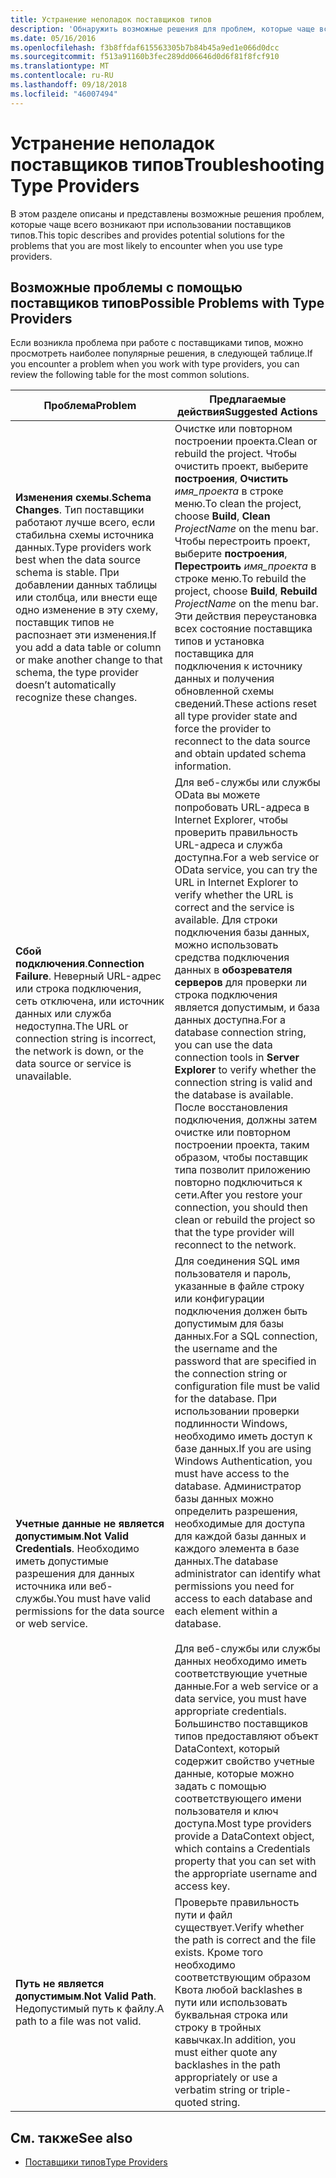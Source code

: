 ```yaml
---
title: Устранение неполадок поставщиков типов
description: 'Обнаружить возможные решения для проблем, которые чаще всего возникают при использовании поставщиков типов в F #.'
ms.date: 05/16/2016
ms.openlocfilehash: f3b8ffdaf615563305b7b84b45a9ed1e066d0dcc
ms.sourcegitcommit: f513a91160b3fec289dd06646d0d6f81f8fcf910
ms.translationtype: MT
ms.contentlocale: ru-RU
ms.lasthandoff: 09/18/2018
ms.locfileid: "46007494"
---
```

# <a name="troubleshooting-type-providers"></a><span data-ttu-id="7a13b-103">Устранение неполадок поставщиков типов</span><span class="sxs-lookup"><span data-stu-id="7a13b-103">Troubleshooting Type Providers</span></span>

<span data-ttu-id="7a13b-104">В этом разделе описаны и представлены возможные решения проблем, которые чаще всего возникают при использовании поставщиков типов.</span><span class="sxs-lookup"><span data-stu-id="7a13b-104">This topic describes and provides potential solutions for the problems that you are most likely to encounter when you use type providers.</span></span>

## <a name="possible-problems-with-type-providers"></a><span data-ttu-id="7a13b-105">Возможные проблемы с помощью поставщиков типов</span><span class="sxs-lookup"><span data-stu-id="7a13b-105">Possible Problems with Type Providers</span></span>

<span data-ttu-id="7a13b-106">Если возникла проблема при работе с поставщиками типов, можно просмотреть наиболее популярные решения, в следующей таблице.</span><span class="sxs-lookup"><span data-stu-id="7a13b-106">If you encounter a problem when you work with type providers, you can review the following table for the most common solutions.</span></span>

|<span data-ttu-id="7a13b-107">Проблема</span><span class="sxs-lookup"><span data-stu-id="7a13b-107">Problem</span></span>|<span data-ttu-id="7a13b-108">Предлагаемые действия</span><span class="sxs-lookup"><span data-stu-id="7a13b-108">Suggested Actions</span></span>|
|-------|-----------------|
|<span data-ttu-id="7a13b-109">**Изменения схемы**.</span><span class="sxs-lookup"><span data-stu-id="7a13b-109">**Schema Changes**.</span></span> <span data-ttu-id="7a13b-110">Тип поставщики работают лучше всего, если стабильна схемы источника данных.</span><span class="sxs-lookup"><span data-stu-id="7a13b-110">Type providers work best  when the data source schema is stable.</span></span> <span data-ttu-id="7a13b-111">При добавлении данных таблицы или столбца, или внести еще одно изменение в эту схему, поставщик типов не распознает эти изменения.</span><span class="sxs-lookup"><span data-stu-id="7a13b-111">If you add a data table or column or make another change to that schema, the type provider doesn’t automatically recognize these changes.</span></span>|<span data-ttu-id="7a13b-112">Очистке или повторном построении проекта.</span><span class="sxs-lookup"><span data-stu-id="7a13b-112">Clean or rebuild the project.</span></span> <span data-ttu-id="7a13b-113">Чтобы очистить проект, выберите **построения**, **Очистить** *имя_проекта* в строке меню.</span><span class="sxs-lookup"><span data-stu-id="7a13b-113">To clean the project, choose **Build**, **Clean** *ProjectName* on the menu bar.</span></span> <span data-ttu-id="7a13b-114">Чтобы перестроить проект, выберите **построения**, **Перестроить** *имя_проекта* в строке меню.</span><span class="sxs-lookup"><span data-stu-id="7a13b-114">To rebuild the project, choose **Build**, **Rebuild** *ProjectName* on the menu bar.</span></span> <span data-ttu-id="7a13b-115">Эти действия переустановка всех состояние поставщика типов и установка поставщика для подключения к источнику данных и получения обновленной схемы сведений.</span><span class="sxs-lookup"><span data-stu-id="7a13b-115">These actions reset all type provider state and force the provider to reconnect to the data source and obtain updated schema information.</span></span>|
|<span data-ttu-id="7a13b-116">**Сбой подключения**.</span><span class="sxs-lookup"><span data-stu-id="7a13b-116">**Connection Failure**.</span></span> <span data-ttu-id="7a13b-117">Неверный URL-адрес или строка подключения, сеть отключена, или источник данных или служба недоступна.</span><span class="sxs-lookup"><span data-stu-id="7a13b-117">The URL or connection string is incorrect, the network is down, or the data source or service is unavailable.</span></span>|<span data-ttu-id="7a13b-118">Для веб-службы или службы OData вы можете попробовать URL-адреса в Internet Explorer, чтобы проверить правильность URL-адреса и служба доступна.</span><span class="sxs-lookup"><span data-stu-id="7a13b-118">For a web service or OData service, you can try the URL in Internet Explorer to verify whether the URL is correct and the service is available.</span></span> <span data-ttu-id="7a13b-119">Для строки подключения базы данных, можно использовать средства подключения данных в **обозревателя серверов** для проверки ли строка подключения является допустимым, и база данных доступна.</span><span class="sxs-lookup"><span data-stu-id="7a13b-119">For a database connection string, you can use the data connection tools in **Server Explorer** to verify whether the connection string is valid and the database is available.</span></span> <span data-ttu-id="7a13b-120">После восстановления подключения, должны затем очистке или повторном построении проекта, таким образом, чтобы поставщик типа позволит приложению повторно подключиться к сети.</span><span class="sxs-lookup"><span data-stu-id="7a13b-120">After you restore your connection, you should then clean or rebuild the project so that the type provider will reconnect to the network.</span></span>|
|<span data-ttu-id="7a13b-121">**Учетные данные не является допустимым**.</span><span class="sxs-lookup"><span data-stu-id="7a13b-121">**Not Valid Credentials**.</span></span> <span data-ttu-id="7a13b-122">Необходимо иметь допустимые разрешения для данных источника или веб-службы.</span><span class="sxs-lookup"><span data-stu-id="7a13b-122">You must have valid permissions for the data source or web service.</span></span>|<span data-ttu-id="7a13b-123">Для соединения SQL имя пользователя и пароль, указанные в файле строку или конфигурации подключения должен быть допустимым для базы данных.</span><span class="sxs-lookup"><span data-stu-id="7a13b-123">For a SQL connection, the username and the password that are specified in the connection string or configuration file must be valid for the database.</span></span> <span data-ttu-id="7a13b-124">При использовании проверки подлинности Windows, необходимо иметь доступ к базе данных.</span><span class="sxs-lookup"><span data-stu-id="7a13b-124">If you are using Windows Authentication, you must have access to the database.</span></span> <span data-ttu-id="7a13b-125">Администратор базы данных можно определить разрешения, необходимые для доступа для каждой базы данных и каждого элемента в базе данных.</span><span class="sxs-lookup"><span data-stu-id="7a13b-125">The database administrator can identify what permissions you need for access to each database and each element within a database.</span></span><br /><br /><span data-ttu-id="7a13b-126">Для веб-службы или службы данных необходимо иметь соответствующие учетные данные.</span><span class="sxs-lookup"><span data-stu-id="7a13b-126">For a web service or a data service, you must have appropriate credentials.</span></span> <span data-ttu-id="7a13b-127">Большинство поставщиков типов предоставляют объект DataContext, который содержит свойство учетные данные, которые можно задать с помощью соответствующего имени пользователя и ключ доступа.</span><span class="sxs-lookup"><span data-stu-id="7a13b-127">Most type providers provide a DataContext object, which contains a Credentials property that you can set with the appropriate username and access key.</span></span>|
|<span data-ttu-id="7a13b-128">**Путь не является допустимым**.</span><span class="sxs-lookup"><span data-stu-id="7a13b-128">**Not Valid Path**.</span></span> <span data-ttu-id="7a13b-129">Недопустимый путь к файлу.</span><span class="sxs-lookup"><span data-stu-id="7a13b-129">A path to a file was not valid.</span></span>|<span data-ttu-id="7a13b-130">Проверьте правильность пути и файл существует.</span><span class="sxs-lookup"><span data-stu-id="7a13b-130">Verify whether the path is correct and the file exists.</span></span> <span data-ttu-id="7a13b-131">Кроме того необходимо соответствующим образом Квота любой backlashes в пути или использовать буквальная строка или строку в тройных кавычках.</span><span class="sxs-lookup"><span data-stu-id="7a13b-131">In addition, you must either quote any backlashes in the path appropriately or use a verbatim string or triple-quoted string.</span></span>|

## <a name="see-also"></a><span data-ttu-id="7a13b-132">См. также</span><span class="sxs-lookup"><span data-stu-id="7a13b-132">See also</span></span>

- [<span data-ttu-id="7a13b-133">Поставщики типов</span><span class="sxs-lookup"><span data-stu-id="7a13b-133">Type Providers</span></span>](index.md)

